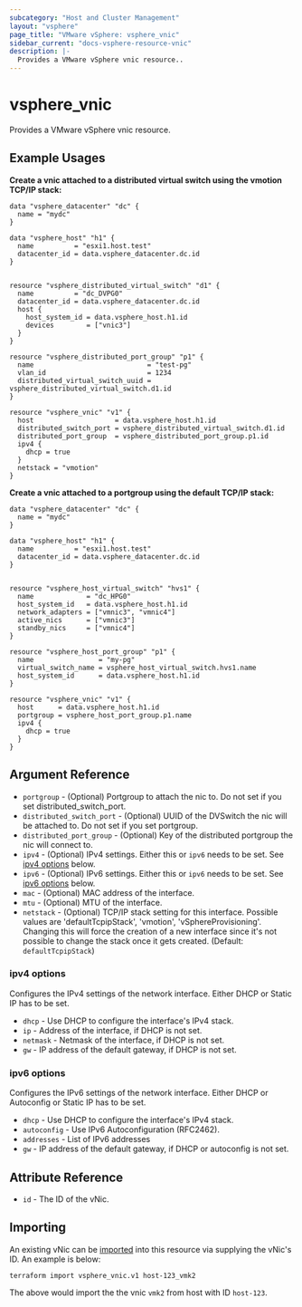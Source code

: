 ```yaml
---
subcategory: "Host and Cluster Management"
layout: "vsphere"
page_title: "VMware vSphere: vsphere_vnic"
sidebar_current: "docs-vsphere-resource-vnic"
description: |-
  Provides a VMware vSphere vnic resource..
---
```


# vsphere\_vnic

Provides a VMware vSphere vnic resource.

## Example Usages

**Create a vnic attached to a distributed virtual switch using the vmotion TCP/IP stack:**

```hcl
data "vsphere_datacenter" "dc" {
  name = "mydc"
}

data "vsphere_host" "h1" {
  name          = "esxi1.host.test"
  datacenter_id = data.vsphere_datacenter.dc.id
}


resource "vsphere_distributed_virtual_switch" "d1" {
  name          = "dc_DVPG0"
  datacenter_id = data.vsphere_datacenter.dc.id
  host {
    host_system_id = data.vsphere_host.h1.id
    devices        = ["vnic3"]
  }
}

resource "vsphere_distributed_port_group" "p1" {
  name                            = "test-pg"
  vlan_id                         = 1234
  distributed_virtual_switch_uuid = vsphere_distributed_virtual_switch.d1.id
}

resource "vsphere_vnic" "v1" {
  host                    = data.vsphere_host.h1.id
  distributed_switch_port = vsphere_distributed_virtual_switch.d1.id
  distributed_port_group  = vsphere_distributed_port_group.p1.id
  ipv4 {
    dhcp = true
  }
  netstack = "vmotion"
}
```

**Create a vnic attached to a portgroup using the default TCP/IP stack:**

```hcl
data "vsphere_datacenter" "dc" {
  name = "mydc"
}

data "vsphere_host" "h1" {
  name          = "esxi1.host.test"
  datacenter_id = data.vsphere_datacenter.dc.id
}


resource "vsphere_host_virtual_switch" "hvs1" {
  name             = "dc_HPG0"
  host_system_id   = data.vsphere_host.h1.id
  network_adapters = ["vmnic3", "vmnic4"]
  active_nics      = ["vmnic3"]
  standby_nics     = ["vmnic4"]
}

resource "vsphere_host_port_group" "p1" {
  name                = "my-pg"
  virtual_switch_name = vsphere_host_virtual_switch.hvs1.name
  host_system_id      = data.vsphere_host.h1.id
}

resource "vsphere_vnic" "v1" {
  host      = data.vsphere_host.h1.id
  portgroup = vsphere_host_port_group.p1.name
  ipv4 {
    dhcp = true
  }
}
```

## Argument Reference

* `portgroup` - (Optional) Portgroup to attach the nic to. Do not set if you set distributed_switch_port.
* `distributed_switch_port` - (Optional) UUID of the DVSwitch the nic will be attached to. Do not set if you set portgroup.
* `distributed_port_group` - (Optional) Key of the distributed portgroup the nic will connect to. 
* `ipv4` - (Optional) IPv4 settings. Either this or `ipv6` needs to be set. See  [ipv4 options](#ipv4-options) below.
* `ipv6` - (Optional) IPv6 settings. Either this or `ipv6` needs to be set. See  [ipv6 options](#ipv6-options) below.
* `mac` - (Optional) MAC address of the interface.
* `mtu` - (Optional) MTU of the interface.
* `netstack` - (Optional)  TCP/IP stack setting for this interface. Possible values are 'defaultTcpipStack', 'vmotion', 'vSphereProvisioning'. Changing this will force the creation of a new interface since it's not possible to change the stack once it gets created. (Default: `defaultTcpipStack`)


### ipv4 options
Configures the IPv4 settings of the network interface. Either DHCP or Static IP has to be set.

* `dhcp` - Use DHCP to configure the interface's IPv4 stack.
* `ip` - Address of the interface, if DHCP is not set.
* `netmask` - Netmask of the interface, if DHCP is not set.
* `gw` - IP address of the default gateway, if DHCP is not set.


### ipv6 options
Configures the IPv6 settings of the network interface. Either DHCP or Autoconfig or Static IP has to be set.

* `dhcp` - Use DHCP to configure the interface's IPv4 stack.
* `autoconfig` - Use IPv6 Autoconfiguration (RFC2462).
* `addresses` -  List of IPv6 addresses
* `gw` - IP address of the default gateway, if DHCP or autoconfig is not set.


## Attribute Reference

* `id` - The ID of the vNic.


## Importing 

An existing vNic can be [imported][docs-import] into this resource
via supplying the vNic's ID. An example is below:

[docs-import]: /docs/import/index.html

```
terraform import vsphere_vnic.v1 host-123_vmk2
```

The above would import the the vnic `vmk2` from host with ID `host-123`.
